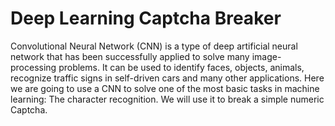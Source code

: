 Deep Learning Captcha Breaker
===================

Convolutional Neural Network (CNN) is a type of deep artificial neural network that has been successfully applied to solve many image-processing problems. It can be used to identify faces, objects, animals, recognize traffic signs in self-driven cars and many other applications. Here we are going to use a CNN to solve one of the most basic tasks in machine learning: The character recognition. We will use it to break a simple numeric Captcha.
